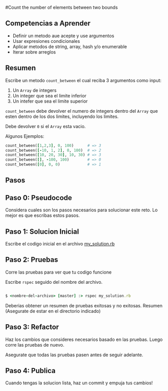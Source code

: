 #Count the number of elements between two bounds

## Competencias a Aprender
- Definir un metodo aue acepte y use argumentos
- Usar expresiones condicionales
- Aplicar metodos de string, array, hash y/o enumerable
- Iterar sobre arreglos

## Resumen
Escribe un metodo `count_between` el cual reciba 3 argumentos como input:

1. Un `Array` de integers
2. Un integer que sea el limite inferior
3. Un intefer que sea el limite superior

`count_between` debe devolver el numero de integers dentro del `Array` que esten dentro de los dos limites, incluyendo los limites.

Debe devolver `0` si el `Array` esta vacio.

Algunos Ejemplos:

```ruby
count_between([1,2,3], 0, 100)      # => 3
count_between([-10, 1, 2], 0, 100)  # => 2
count_between([10, 20, 30], 10, 30) # => 3
count_between([], -100, 100)        # => 0
count_between([0], 0, 0)            # => 1
```

## Pasos

## Paso 0: Pseudocode
Considera cuales son los pasos necesarios para solucionar este reto. Lo mejor es que escribas estos pasos.

## Paso 1: Solucion Inicial
Escribe el codigo inicial en el archivo [my_solution.rb](my_solution.rb)

## Paso 2: Pruebas
Corre las pruebas para ver que tu codigo funcione

Escribe `rspec` seguido del nombre del archivo.

```ruby

$ <nombre-del-archivo> [master] :> rspec my_solution.rb

```

Deberias obtener un resumen de pruebas exitosas y no exitosas. Resumen (Asegurate de estar en el directorio indicado)

## Paso 3: Refactor
Haz los cambios que consideres necesarios basado en las pruebas. Luego corre las pruebas de nuevo.

Asegurate que todas las pruebas pasen antes de seguir adelante.

## Paso 4: Publica
Cuando tengas la solucion lista, haz un commit y empuja tus cambios!
